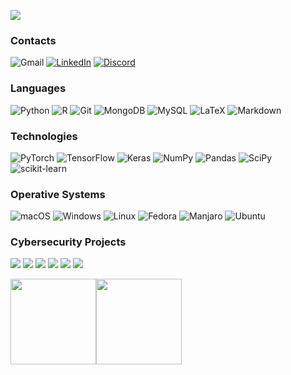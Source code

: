 [![](https://raw.githubusercontent.com/adamalston/adamalston/master/profile.gif)](https://www.adamalston.com/)<!-- If you want the template for my gif, email me! -->

### Contacts

![Gmail](https://img.shields.io/badge/Gmail-D14836?style=for-the-badge&logo=gmail&logoColor=white "ghinassiarturo8@gmail.com")
[![LinkedIn](https://img.shields.io/badge/linkedin-%230077B5.svg?style=for-the-badge&logo=linkedin&logoColor=white)](https://www.linkedin.com/in/arturo-ghinassi-50b8a0219/)
[![Discord](https://img.shields.io/badge/Discord-%235865F2.svg?style=for-the-badge&logo=discord&logoColor=white)](discordapp.com/users/897758304598642709)


### Languages

![Python](https://img.shields.io/badge/python-3670A0?style=for-the-badge&logo=python&logoColor=ffdd54)
![R](https://img.shields.io/badge/r-%23276DC3.svg?style=for-the-badge&logo=r&logoColor=white)
![Git](https://img.shields.io/badge/git-%23F05033.svg?style=for-the-badge&logo=git&logoColor=white)
![MongoDB](https://img.shields.io/badge/MongoDB-%234ea94b.svg?style=for-the-badge&logo=mongodb&logoColor=white)
![MySQL](https://img.shields.io/badge/mysql-%2300f.svg?style=for-the-badge&logo=mysql&logoColor=white)
![LaTeX](https://img.shields.io/badge/latex-%23008080.svg?style=for-the-badge&logo=latex&logoColor=white)
![Markdown](https://img.shields.io/badge/markdown-%23000000.svg?style=for-the-badge&logo=markdown&logoColor=white)


### Technologies

![PyTorch](https://img.shields.io/badge/PyTorch-%23EE4C2C.svg?style=for-the-badge&logo=PyTorch&logoColor=white)
![TensorFlow](https://img.shields.io/badge/TensorFlow-%23FF6F00.svg?style=for-the-badge&logo=TensorFlow&logoColor=white)
![Keras](https://img.shields.io/badge/Keras-%23D00000.svg?style=for-the-badge&logo=Keras&logoColor=white)
![NumPy](https://img.shields.io/badge/numpy-%23013243.svg?style=for-the-badge&logo=numpy&logoColor=white)
![Pandas](https://img.shields.io/badge/pandas-%23150458.svg?style=for-the-badge&logo=pandas&logoColor=white)
![SciPy](https://img.shields.io/badge/SciPy-%230C55A5.svg?style=for-the-badge&logo=scipy&logoColor=%white)
![scikit-learn](https://img.shields.io/badge/scikit--learn-%23F7931E.svg?style=for-the-badge&logo=scikit-learn&logoColor=white)


### Operative Systems

![macOS](https://img.shields.io/badge/mac%20os-000000?style=for-the-badge&logo=macos&logoColor=F0F0F0)
![Windows](https://img.shields.io/badge/Windows-0078D6?style=for-the-badge&logo=windows&logoColor=white)
![Linux](https://img.shields.io/badge/Linux-FCC624?style=for-the-badge&logo=linux&logoColor=black)
![Fedora](https://img.shields.io/badge/Fedora-294172?style=for-the-badge&logo=fedora&logoColor=white)
![Manjaro](https://img.shields.io/badge/Manjaro-35BF5C?style=for-the-badge&logo=Manjaro&logoColor=white)
![Ubuntu](https://img.shields.io/badge/Ubuntu-E95420?style=for-the-badge&logo=ubuntu&logoColor=white)


### Cybersecurity Projects

[![](https://img.shields.io/badge/-🩸%20Heartbleed-000)](https://github.com/adamalston/Heartbleed)
[![](https://img.shields.io/badge/-🌊%20SYN%20Flood-000)](https://github.com/adamalston/SYN-Flood)
[![](https://img.shields.io/badge/-🗂%20Packet%20Sniffing%20%26%20Spoofing-000)](https://github.com/adamalston/Packet-Sniffing-and-Spoofing)
[![](https://img.shields.io/badge/-💉%20SQL%20Injection-000)](https://github.com/adamalston/SQL-Injection)
[![](https://img.shields.io/badge/-🛡%20Spectre%20%26%20Meltdown-000)](https://github.com/adamalston/Meltdown-Spectre)
[![](https://img.shields.io/badge/-🌐%20Network%20Tools-000)](https://github.com/adamalston/Network-Tools)

<a href="https://www.adamalston.com/"><img height="137px" src="https://github-readme-stats.vercel.app/api?username=adamalston&hide_title=true&hide_border=true&show_icons=true&include_all_commits=true&count_private=true&line_height=21&text_color=000&icon_color=000&bg_color=0,ea6161,ffc64d,fffc4d,52fa5a&theme=graywhite" /><!-- wi*quL3fcV --><img height="137px" src="https://github-readme-stats.vercel.app/api/top-langs/?username=adamalston&hide=html&hide_title=true&hide_border=true&layout=compact&langs_count=6&exclude_repo=comp426,Redventures-Movie-Quotes&text_color=000&icon_color=fff&bg_color=0,52fa5a,4dfcff,c64dff&theme=graywhite" /></a>

